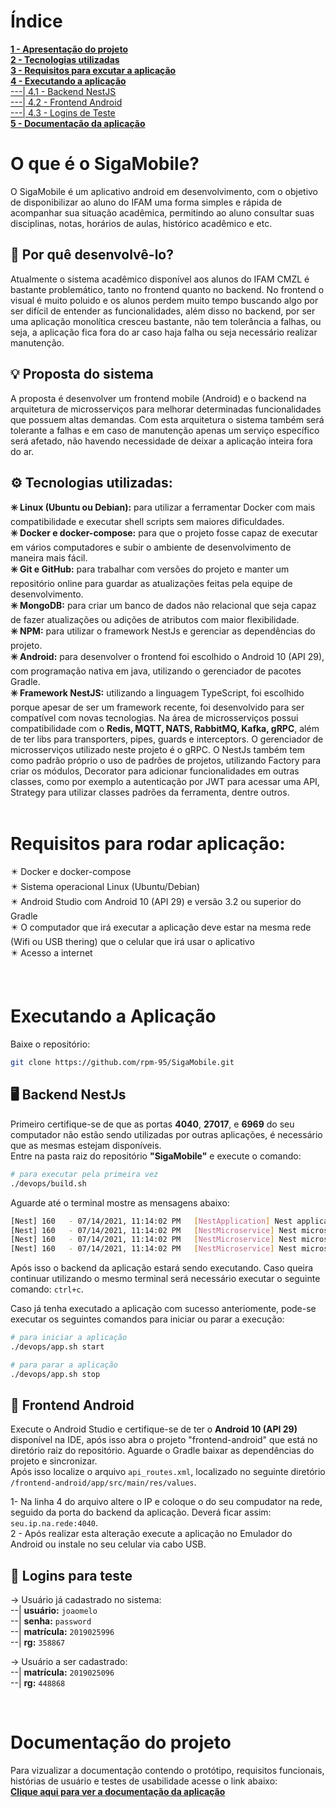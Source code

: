 # Índice
**<a href="#abstract">1 - Apresentação do projeto</a><br>**
**<a href="#tech_utilities">2 - Tecnologias utilizadas</a><br>**
**<a href="#requireds">3 - Requisitos para excutar a aplicação</a><br>**
**<a href="#app_exex">4 - Executando a aplicação</a><br>**
<a href="#backend_exex">---| 4.1 - Backend NestJS</a><br>
<a href="#frontend_exex">---| 4.2 - Frontend Android</a><br>
<a href="#fake_users">---| 4.3 - Logins de Teste</a><br>
**<a href="#documentation">5 - Documentação da aplicação</a>**<br>

<div id="#abstract"></div>

# O que é o SigaMobile? <br>
O SigaMobile é um aplicativo android em desenvolvimento, com o objetivo de disponibilizar ao aluno do IFAM uma forma simples e rápida de acompanhar sua situação acadêmica, permitindo ao aluno consultar suas disciplinas, notas, horários de aulas, histórico acadêmico e etc. <br>

## 🔖 Por quê desenvolvê-lo? <br>
Atualmente o sistema acadêmico disponível aos alunos do IFAM CMZL é bastante problemático, tanto no frontend quanto no backend. No frontend o visual é muito poluido e os alunos perdem muito tempo buscando algo por ser difícil de entender as funcionalidades, além disso no backend, por ser uma aplicação monolítica cresceu bastante, não tem tolerância a falhas, ou seja, a aplicação fica fora do ar caso haja falha ou seja necessário realizar manutenção.<br>

## 💡 Proposta do sistema <br>
A proposta é desenvolver um frontend mobile (Android) e o backend na arquitetura de microsserviços para melhorar determinadas funcionalidades que possuem altas demandas. Com esta arquitetura o sistema também será tolerante a falhas e em caso de manutenção apenas um serviço específico será afetado, não havendo necessidade de deixar a aplicação inteira fora do ar.<br>

<div id="tech_utilities"></div>

## ⚙️ Tecnologias utilizadas:
 **✳️ Linux (Ubuntu ou Debian):** para utilizar a ferramentar Docker com mais compatibilidade e executar shell scripts sem maiores dificuldades.<br>
 **✳️ Docker e docker-compose:** para que o projeto fosse capaz de executar em vários computadores e subir o ambiente de desenvolvimento de maneira mais fácil.<br>
 **✳️ Git e GitHub:** para trabalhar com versões do projeto e manter um repositório online para guardar as atualizações feitas pela equipe de desenvolvimento.<br>
 **✳️ MongoDB:** para criar um banco de dados não relacional que seja capaz de fazer atualizações ou adições de atributos com maior flexibilidade.<br>
 **✳️ NPM:** para utilizar o framework NestJs e gerenciar as dependências do projeto.<br>
 **✳️ Android:** para desenvolver o frontend foi escolhido o Android 10 (API 29), com programação nativa em java, utilizando o gerenciador de pacotes Gradle.<br>
 **✳️ Framework NestJS:** utilizando a linguagem TypeScript, foi escolhido porque apesar de ser um framework recente, foi desenvolvido para ser compatível com novas tecnologias. Na área de microsserviços possui compatibilidade com o **Redis, MQTT, NATS, RabbitMQ, Kafka, gRPC**, além de ter libs para transporters, pipes, guards e interceptors. O gerenciador de microsserviços utilizado neste projeto é o gRPC. O NestJs também tem como padrão próprio o uso de padrões de projetos, utilizando Factory para criar os módulos, Decorator para adicionar funcionalidades em outras classes, como por exemplo a autenticação por JWT para acessar uma API, Strategy para utilizar classes padrões da ferramenta, dentre outros.<br><br>

<div id="requireds"></div>

# Requisitos para rodar aplicação:
✴️ Docker e docker-compose<br>
✴️ Sistema operacional Linux (Ubuntu/Debian)<br>
✴️ Android Studio com Android 10 (API 29) e versão 3.2 ou superior do Gradle<br>
✴️ O computador que irá executar a aplicação deve estar na mesma rede (Wifi ou USB thering) que o celular que irá usar o aplicativo<br>
✴️ Acesso a internet<br>

<div id="app_exex"></div><br>

# Executando a Aplicação
<p>Baixe o repositório:</p>

```bash
git clone https://github.com/rpm-95/SigaMobile.git
```
<div id="backend_exex"></div>

## 🖥️ Backend NestJs
Primeiro certifique-se de que as portas **4040**, **27017**, e **6969** do seu computador não estão sendo utilizadas por outras aplicações, é necessário que as mesmas estejam disponíveis.<br>
Entre na pasta raiz do repositório **"SigaMobile"** e execute o comando:

```bash
# para executar pela primeira vez
./devops/build.sh
```
<p>Aguarde até o terminal mostre as mensagens abaixo: </p> 

```bash
[Nest] 160   - 07/14/2021, 11:14:02 PM   [NestApplication] Nest application successfully started +8ms
[Nest] 160   - 07/14/2021, 11:14:02 PM   [NestMicroservice] Nest microservice successfully started +15ms
[Nest] 160   - 07/14/2021, 11:14:02 PM   [NestMicroservice] Nest microservice successfully started +3ms
[Nest] 160   - 07/14/2021, 11:14:02 PM   [NestMicroservice] Nest microservice successfully started +3ms
```

Após isso o backend da aplicação estará sendo executando. Caso queira continuar utilizando o mesmo terminal será necessário executar o seguinte comando: `ctrl+c`.
<br>

Caso já tenha executado a aplicação com sucesso anteriomente, pode-se executar os seguintes comandos para iniciar ou parar a execução:<br>

```bash
# para iniciar a aplicação
./devops/app.sh start

# para parar a aplicação
./devops/app.sh stop
```

<div id="frontend_exex"></div>

## 📱 Frontend Android
Execute o Android Studio e certifique-se de ter o **Android 10 (API 29)** disponível na IDE, após isso abra o projeto "frontend-android" que está no diretório raiz do repositório. Aguarde o Gradle baixar as dependências do projeto e sincronizar.<br>
Após isso localize o arquivo `api_routes.xml`, localizado no seguinte diretório `/frontend-android/app/src/main/res/values`.<br>

1-  Na linha 4 do arquivo altere o IP e coloque o do seu compudator na rede, seguido da porta do backend da aplicação. Deverá ficar assim:
`seu.ip.na.rede:4040`.<br>
2 - Após realizar esta alteração execute a aplicação no Emulador do Android ou instale no seu celular via cabo USB.<br>

<div id="fake_users"></div>

## 🧑 Logins para teste
-> Usuário já cadastrado no sistema:<br>
--| **usuário:** `joaomelo`<br>
--| **senha:** `password`<br>
--| **matrícula:** `2019025996`<br>
--| **rg:** `358867`

-> Usuário a ser cadastrado:<br>
--| **matrícula:** `2019025096`<br>
--| **rg:** `448868`

<br>

<div id="documentation"></div>

# Documentação do projeto
Para vizualizar a documentação contendo o protótipo, requisitos funcionais, histórias de usuário e testes de usabilidade acesse o link abaixo: <br>
**<a href="https://www.notion.so/SigaMobile-274cdacfb6c640928a7c7a4a3738395e" target="_blank">Clique aqui para ver a documentação da aplicação</a>**
